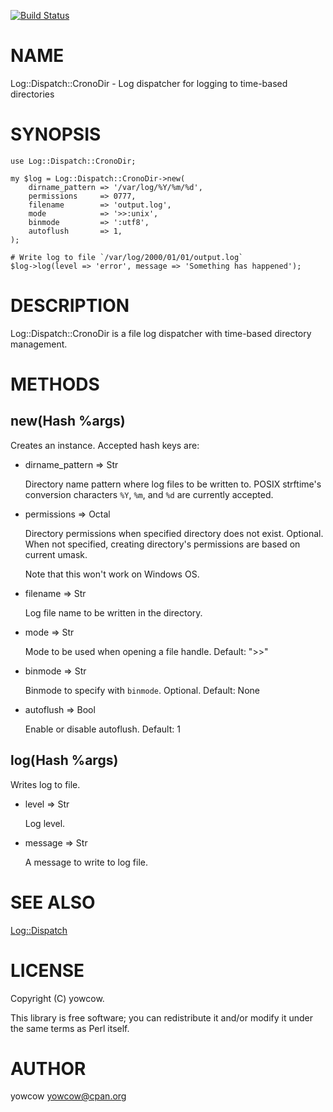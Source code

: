 [![Build Status](https://travis-ci.org/yowcow/p5-Log-Dispatch-CronoDir.svg?branch=master)](https://travis-ci.org/yowcow/p5-Log-Dispatch-CronoDir)
# NAME

Log::Dispatch::CronoDir - Log dispatcher for logging to time-based directories

# SYNOPSIS

    use Log::Dispatch::CronoDir;

    my $log = Log::Dispatch::CronoDir->new(
        dirname_pattern => '/var/log/%Y/%m/%d',
        permissions     => 0777,
        filename        => 'output.log',
        mode            => '>>:unix',
        binmode         => ':utf8',
        autoflush       => 1,
    );

    # Write log to file `/var/log/2000/01/01/output.log`
    $log->log(level => 'error', message => 'Something has happened');

# DESCRIPTION

Log::Dispatch::CronoDir is a file log dispatcher with time-based directory management.

# METHODS

## new(Hash %args)

Creates an instance.  Accepted hash keys are:

- dirname\_pattern => Str

    Directory name pattern where log files to be written to.
    POSIX strftime's conversion characters `%Y`, `%m`, and `%d` are currently accepted.

- permissions => Octal

    Directory permissions when specified directory does not exist. Optional.
    When not specified, creating directory's permissions are based on current umask.

    Note that this won't work on Windows OS.

- filename => Str

    Log file name to be written in the directory.

- mode => Str

    Mode to be used when opening a file handle.  Default: ">>"

- binmode => Str

    Binmode to specify with `binmode`.  Optional.  Default: None

- autoflush => Bool

    Enable or disable autoflush.  Default: 1

## log(Hash %args)

Writes log to file.

- level => Str

    Log level.

- message => Str

    A message to write to log file.

# SEE ALSO

[Log::Dispatch](https://metacpan.org/pod/Log::Dispatch)

# LICENSE

Copyright (C) yowcow.

This library is free software; you can redistribute it and/or modify
it under the same terms as Perl itself.

# AUTHOR

yowcow <yowcow@cpan.org>
